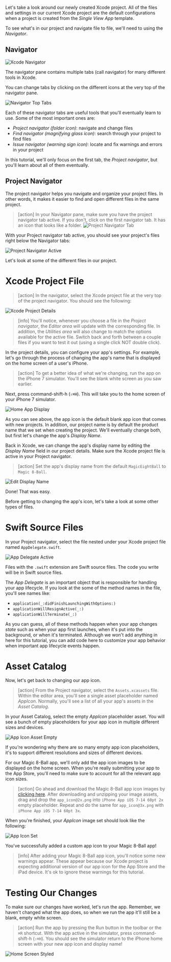 Let's take a look around our newly created Xcode project. All of the files and settings in our current Xcode project are the default configurations when a project is created from the _Single View App_ template.

To see what's in our project and navigate file to file, we'll need to using the _Navigator_.

## Navigator

![Xcode Navigator](assets/navigator_pane.png)

The navigator pane contains multiple tabs (call navigator) for many different tools in Xcode.

You can change tabs by clicking on the different icons at the very top of the navigator pane.

![Navigator Top Tabs](assets/navigator_tabs.png)

Each of these navigator tabs are useful tools that you'll eventually learn to use. Some of the most important ones are:

- _Project navigator (folder icon)_: navigate and change files
- _Find navigator (magnifying glass icon)_: search through your project to find files
- _Issue navigator (warning sign icon)_: locate and fix warnings and errors in your project

In this tutorial, we'll only focus on the first tab, the _Project navigator_, but you'll learn about all of them eventually.

<!-- include issues navigator? -->

## Project Navigator

The project navigator helps you navigate and organize your project files. In other words, it makes it easier to find and open different files in the same project.

> [action]
In your Navigator pane, make sure you have the project navigator tab active. If you don't, click on the first navigator tab. It has an icon that looks like a folder. ![Project Navigator Tab](assets/project_navigator_tab.png)

With your Project navigator tab active, you should see your project's files right below the Navigator tabs:

![Project Navigator Active](assets/project_navigator_active.png)

Let's look at some of the different files in our project.

# Xcode Project File

> [action]
In the navigator, select the Xcode project file at the very top of the project navigator. You should see the following:
>
![Xcode Project Details](assets/xcode_project_details.png)

<!-- break -->

> [info]
You'll notice, whenever you choose a file in the _Project navigator_, the _Editor area_ will update with the corresponding file. In addition, the _Utilities area_ will also change to match the options available for the active file. Switch back and forth between a couple files if you want to test it out (using a single click NOT double click).

In the project details, you can configure your app's settings. For example, let's go through the process of changing the app's name that is displayed on the home screen of a user's iPhone.

> [action]
To get a better idea of what we're changing, run the app on the iPhone 7 simulator. You'll see the blank white screen as you saw earlier.
>
Next, press command-shift-h (`⇧⌘H`). This will take you to the home screen of your iPhone 7 simulator.
>
![Home App Display](assets/home_app_display.png)

As you can see above, the app icon is the default blank app icon that comes with new projects. In addition, our project name is by default the product name that we set when creating the project. We'll eventually change both, but first let's change the app's _Display Name_.

Back in Xcode, we can change the app's display name by editing the _Display Name_ field in our project details. Make sure the Xcode project file is active in your Project navigator.

> [action]
Set the app's display name from the default `MagicEightBall` to `Magic 8-Ball`.
>
![Edit Display Name](assets/edit_display_name.png)

Done! That was easy.

Before getting to changing the app's icon, let's take a look at some other types of files.

# Swift Source Files

In your Project navigator, select the file nested under your Xcode project file named `AppDelegate.swift`.

![App Delegate Active](assets/app_delegate_active.png)

Files with the `.swift` extension are Swift source files. The code you write will be in Swift source files.

The _App Delegate_ is an important object that is responsible for handling your app lifecycle. If you look at the some of the method names in the file, you'll see names like:

- `application(_:didFinishLaunchingWithOptions:)`
- `applicationWillResignActive(_:)`
- `applicationWillTerminate(_:)`

As you can guess, all of these methods happen when your app changes _state_ such as when your app first launches, when it's put into the background, or when it's terminated. Although we won't add anything in here for this tutorial, you can add code here to customize your app behavior when important app lifecycle events happen.

# Asset Catalog

Now, let's get back to changing our app icon.

> [action]
From the Project navigator, select the `Assets.xcassets` file. Within the editor area, you'll see a single asset placeholder named _AppIcon_. Normally, you'll see a list of all your app's assets in the _Asset Catalog_.
>
In your Asset Catalog, select the empty _AppIcon_ placeholder asset. You will see a bunch of empty placeholders for your app icon in multiple different sizes and devices.
>
![App Icon Asset Empty](assets/app_icon_asset_empty.png)

If you're wondering why there are so many empty app icon placeholders, it's to support different resolutions and sizes of different devices.

For our Magic 8-Ball app, we'll only add the app icon images to be displayed on the home screen. When you're really submitting your app to the App Store, you'll need to make sure to account for all the relevant app icon sizes.

> [action]
Go ahead and download the Magic 8-Ball app icon images by [clicking here](https://github.com/MakeSchool-Tutorials/Magic-8Ball-Swift4/raw/master/magic_app_icon.zip). After downloading and unzipping your image assets, drag and drop the `app_icon@2x.png` into `iPhone App iOS 7-14 60pt 2x` empty placeholder. Repeat and do the same for `app_icon@3x.png` with `iPhone App iOS 7-14 60pt 3x`.

When you're finished, your _AppIcon_ image set should look like the following:

![App Icon Set](assets/app_icon_set.png)

You've successfully added a custom app icon to your Magic 8-Ball app!

> [info]
After adding your Magic 8-Ball app icon, you'll notice some new warnings appear. These appear because our Xcode project is expecting additional version of our app icon for the App Store and the iPad device. It's ok to ignore these warnings for this tutorial.

# Testing Our Changes

To make sure our changes have worked, let's run the app. Remember, we haven't changed what the app does, so when we run the app it'll still be a blank, empty white screen.

> [action]
Run the app by pressing the Run button in the toolbar or the `⌘R` shortcut. With the app active in the simulator, press command-shift-h (`⇧⌘H`). You should see the simulator return to the iPhone home screen with your new app icon and display name!
>
![Home Screen Styled](assets/home_screen_styled.png)
